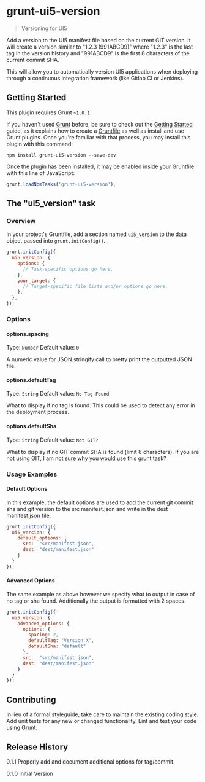 # grunt-ui5-version

> Versioning for UI5

Add a version to the UI5 manifest file based on the current GIT version. It will create a version similar to "1.2.3 (991ABCD9)" where "1.2.3" is the last tag in the version history and "991ABCD9" is the first 8 characters of the current commit SHA.

This will allow you to automatically version UI5 applications when deploying through a continuous integration framework (like Gitlab CI or Jenkins).

## Getting Started
This plugin requires Grunt `~1.0.1`

If you haven't used [Grunt](http://gruntjs.com/) before, be sure to check out the [Getting Started](http://gruntjs.com/getting-started) guide, as it explains how to create a [Gruntfile](http://gruntjs.com/sample-gruntfile) as well as install and use Grunt plugins. Once you're familiar with that process, you may install this plugin with this command:

```shell
npm install grunt-ui5-version --save-dev
```

Once the plugin has been installed, it may be enabled inside your Gruntfile with this line of JavaScript:

```js
grunt.loadNpmTasks('grunt-ui5-version');
```

## The "ui5_version" task

### Overview
In your project's Gruntfile, add a section named `ui5_version` to the data object passed into `grunt.initConfig()`.

```js
grunt.initConfig({
  ui5_version: {
    options: {
      // Task-specific options go here.
    },
    your_target: {
      // Target-specific file lists and/or options go here.
    },
  },
});
```

### Options

#### options.spacing
Type: `Number`
Default value: `0`

A numeric value for JSON.stringify call to pretty print the outputted JSON file.

#### options.defaultTag
Type: `String`
Default value: `No Tag Found`

What to display if no tag is found. This could be used to detect any error in the deployment process.

#### options.defaultSha
Type: `String`
Default value: `Not GIT?`

What to display if no GIT commit SHA is found (limit 8 characters). If you are not using GIT, I am not sure why you would use this grunt task?


### Usage Examples

#### Default Options
In this example, the default options are used to add the current git commit sha and git version to the src manifest.json and write in the dest manifest.json file.

```js
grunt.initConfig({
  ui5_version: {
    default_options: {
      src:  "src/manifest.json",
      dest: "dest/manifest.json"
    }
  }
});
```

#### Advanced Options
The same example as above however we specify what to output in case of no tag or sha found. Additionally the output is formatted with 2 spaces.

```js
grunt.initConfig({
  ui5_version: {
    advanced_options: {
      options: {
        spacing: 2,
        defaultTag: "Version X",
        defaultSha: "default"
      },
      src:  "src/manifest.json",
      dest: "dest/manifest.json"
    }
  }
});
```

## Contributing
In lieu of a formal styleguide, take care to maintain the existing coding style. Add unit tests for any new or changed functionality. Lint and test your code using [Grunt](http://gruntjs.com/).

## Release History

0.1.1 Properly add and document additional options for tag/commit.

0.1.0 Initial Version
